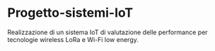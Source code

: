 # Progetto-sistemi-IoT
Realizzazione di un sistema IoT di valutazione delle performance per tecnologie wireless LoRa e Wi-Fi low energy.
